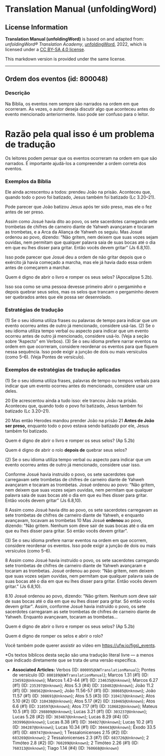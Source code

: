 # Translation Manual (unfoldingWord)

## License Information

**Translation Manual (unfoldingWord)** is based on and adapted from: _unfoldingWord® Translation Academy_, [unfoldingWord](https://unfoldingword.org/utw), 2022, which is licensed under a [CC BY-SA 4.0 license](https://creativecommons.org/licenses/by-sa/4.0/legalcode.en).

This markdown version is provided under the same license.



--------------------------------

## Ordem dos eventos (id: 800048)

### Descrição

Na Bíblia, os eventos nem sempre são narrados na ordem em que ocorreram. Às vezes, o autor deseja discutir algo que aconteceu antes do evento mencionado anteriormente. Isso pode ser confuso para o leitor.

Razão pela qual isso é um problema de tradução
==============================================

Os leitores podem pensar que os eventos ocorreram na ordem em que são narrados. É importante ajudá\-los a compreender a ordem correta dos eventos.

### Exemplos da Bíblia

Ele ainda acrescentou a todos: prendeu João na prisão. Aconteceu que, quando todo o povo foi batizado, Jesus também foi batizado (Lc 3\.20–21\).

Pode parecer que João batizou Jesus após ter sido preso, mas ele o fez antes de ser preso.

Assim como Josué havia dito ao povo, os sete sacerdotes carregando sete trombetas de chifres de carneiro diante de Yahweh avançaram e tocaram as trombetas, e a Arca da Aliança de Yahweh os seguiu. Mas Josué ordenou ao povo, dizendo: “Não gritem, nem deixem que suas vozes sejam ouvidas, nem permitam que qualquer palavra saia de suas bocas até o dia em que eu lhes disser para gritar. Então vocês devem gritar” (Js 6\.8,10\).

Isso pode parecer que Josué deu a ordem de não gritar depois que o exército já havia começado a marcha, mas ele já havia dado essa ordem antes de começarem a marchar.

Quem é digno de abrir o livro e romper os seus selos? (Apocalipse 5\.2b).

Isso soa como se uma pessoa devesse primeiro abrir o pergaminho e depois quebrar seus selos, mas os selos que trancam o pergaminho devem ser quebrados antes que ele possa ser desenrolado.

### Estratégias de tradução

(1\) Se o seu idioma utiliza frases ou palavras de tempo para indicar que um evento ocorreu antes de outro já mencionado, considere usá\-las. (2\) Se o seu idioma utiliza tempo verbal ou aspecto para indicar que um evento ocorreu antes de outro já mencionado, considere usá\-lo. (Veja a seção sobre “Aspecto” em Verbos). (3\) Se o seu idioma prefere narrar eventos na ordem em que ocorreram, considere reordenar os eventos para que fiquem nessa sequência. Isso pode exigir a junção de dois ou mais versículos (como 5–6\). (Veja Pontes de versículo).

### Exemplos de estratégias de tradução aplicadas

(1\) Se o seu idioma utiliza frases, palavras de tempo ou tempos verbais para indicar que um evento ocorreu antes do mencionado, considere usar um deles.

20 Ele acrescentou ainda a tudo isso: ele trancou João na prisão. Aconteceu que, quando todo o povo foi batizado, Jesus também foi batizado (Lc 3\.20–21\).

20 Mas então Herodes mandou prender João na prisão 21 **Antes de João ser preso,** enquanto todo o povo estava sendo batizado por ele, Jesus também foi batizado.

Quem é digno de abrir o livro e romper os seus selos? (Ap 5\.2b)

Quem é digno de abrir o rolo **depois de** quebrar seus selos?

(2\) Se o seu idioma utiliza tempo verbal ou aspecto para indicar que um evento ocorreu antes de outro já mencionado, considere usar isso.

Conforme Josué havia instruído o povo, os sete sacerdotes que carregavam sete trombetas de chifres de carneiro diante de Yahweh avançaram e tocaram as trombetas. Josué ordenou ao povo: “Não gritem, nem deixem que suas vozes sejam ouvidas, nem permitam que qualquer palavra saia de suas bocas até o dia em que eu lhes disser para gritar. Então vocês devem gritar” (Js 6\.8,10\).

8 Assim como Josué havia dito ao povo, os sete sacerdotes carregavam as sete trombetas de chifres de carneiro diante de Yahweh, e enquanto avançavam, tocavam as trombetas 10 Mas Josué **ordenou** ao povo, dizendo: "Não gritem. Nenhum som deve sair de suas bocas até o dia em que eu lhes disser para gritar. Só então vocês devem gritar".

(3\) Se o seu idioma prefere narrar eventos na ordem em que ocorrem, considere reordenar os eventos. Isso pode exigir a junção de dois ou mais versículos (como 5–6\).

8 Assim como Josué havia instruído o povo, os sete sacerdotes carregando sete trombetas de chifres de carneiro diante de Yahweh avançaram e tocaram as trombetas. Josué ordenou ao povo: “Não gritem, nem deixem que suas vozes sejam ouvidas, nem permitam que qualquer palavra saia de suas bocas até o dia em que eu lhes disser para gritar. Então vocês devem gritar.” (Js 6\.8,10\).

8\.10 Josué ordenou ao povo, dizendo: "Não gritem. Nenhum som deve sair de suas bocas até o dia em que eu lhes disser para gritar. Só então vocês devem gritar". Assim, conforme Josué havia instruído o povo, os sete sacerdotes carregaram as sete trombetas de chifres de carneiro diante de Yahweh. Enquanto avançavam, tocaram as trombetas…

Quem é digno de abrir o livro e romper os seus selos? (Ap 5\.2b)

Quem é digno de romper os selos e abrir o rolo?

Você também pode querer assistir ao vídeo em https://ufw.io/figs\_events.

\*Os textos bíblicos desta seção são uma tradução literal livre — a menos que indicado diretamente que se trata de uma versão específica.

* **Associated Articles:** Verbos (ID: `800095@UWTranslationManual`); Pontes de versículo (ID: `800189@UWTranslationManual`); Marcos 1.31 (#1) (ID: `234592@Unknown`); Marcos 1.43-44 (#1) (ID: `234635@Unknown`); Marcos 6.27 (#1) (ID: `235397@Unknown`); Atos 5.3 (#4) (ID: `310402@Unknown`); João 11.2 (#1) (ID: `308562@Unknown`); João 11.56-57 (#1) (ID: `308685@Unknown`); João 11.57 (#1) (ID: `308691@Unknown`); Atos 5.5 (#3) (ID: `310417@Unknown`); Atos 5.10 (#2) (ID: `310438@Unknown`); Atos 5.17 (#2) (ID: `310465@Unknown`); Atos 6.6 (#1) (ID: `310597@Unknown`); Atos 7.17 (#1) (ID: `310682@Unknown`); Mateus 10.5 (#1) (ID: `298809@Unknown`); Lucas 3.21 (#1) (ID: `303237@Unknown`); Lucas 5.28 (#2) (ID: `303487@Unknown`); Lucas 8.29 (#4) (ID: `303996@Unknown`); Lucas 8.38 (#1) (ID: `304027@Unknown`); Lucas 10.2 (#1) (ID: `304287@Unknown`); Lucas 10.34 (#1) (ID: `304443@Unknown`); Êxodo 33.5 (#1) (ID: `489747@Unknown`); 1 Tessalonicenses 2.15 (#2) (ID: `683269@Unknown`); 2 Tessalonicenses 2.3 (#7) (ID: `683726@Unknown`); 2 Timóteo 2.8 (#2) (ID: `760209@Unknown`); 2 Timóteo 2.26 (#1) (ID: `760313@Unknown`); Tiago 1.14 (#4) (ID: `760668@Unknown`)

